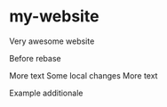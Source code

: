 # my-website

Very awesome website

Before rebase

More text
Some local changes
More text

Example additionale

